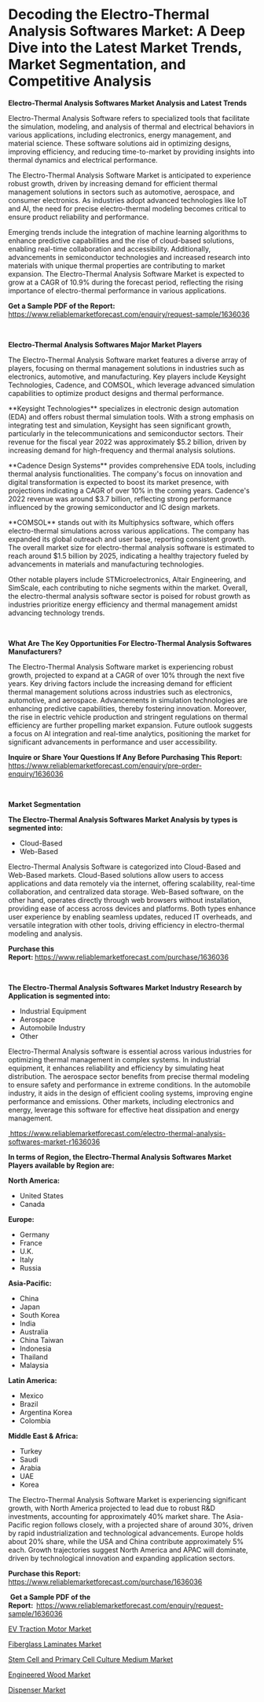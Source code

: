 <p><h1>Decoding the Electro-Thermal Analysis Softwares Market: A Deep Dive into the Latest Market Trends, Market Segmentation, and Competitive Analysis</h1></p><p><strong>Electro-Thermal Analysis Softwares Market Analysis and Latest Trends</strong></p>
<p><p>Electro-Thermal Analysis Software refers to specialized tools that facilitate the simulation, modeling, and analysis of thermal and electrical behaviors in various applications, including electronics, energy management, and material science. These software solutions aid in optimizing designs, improving efficiency, and reducing time-to-market by providing insights into thermal dynamics and electrical performance.</p><p>The Electro-Thermal Analysis Software Market is anticipated to experience robust growth, driven by increasing demand for efficient thermal management solutions in sectors such as automotive, aerospace, and consumer electronics. As industries adopt advanced technologies like IoT and AI, the need for precise electro-thermal modeling becomes critical to ensure product reliability and performance. </p><p>Emerging trends include the integration of machine learning algorithms to enhance predictive capabilities and the rise of cloud-based solutions, enabling real-time collaboration and accessibility. Additionally, advancements in semiconductor technologies and increased research into materials with unique thermal properties are contributing to market expansion. The Electro-Thermal Analysis Software Market is expected to grow at a CAGR of 10.9% during the forecast period, reflecting the rising importance of electro-thermal performance in various applications.</p></p>
<p><strong>Get a Sample PDF of the Report:&nbsp;</strong> <a href="https://www.reliablemarketforecast.com/enquiry/request-sample/1636036?utm_campaign=1169&utm_medium=2&utm_source=Github&utm_content=ia&utm_term=17112024&utm_id=electro-thermal-analysis-softwares">https://www.reliablemarketforecast.com/enquiry/request-sample/1636036</a></p>
<p>&nbsp;</p>
<p><strong>Electro-Thermal Analysis Softwares Major Market Players</strong></p>
<p><p>The Electro-Thermal Analysis Software market features a diverse array of players, focusing on thermal management solutions in industries such as electronics, automotive, and manufacturing. Key players include Keysight Technologies, Cadence, and COMSOL, which leverage advanced simulation capabilities to optimize product designs and thermal performance.</p><p>**Keysight Technologies** specializes in electronic design automation (EDA) and offers robust thermal simulation tools. With a strong emphasis on integrating test and simulation, Keysight has seen significant growth, particularly in the telecommunications and semiconductor sectors. Their revenue for the fiscal year 2022 was approximately $5.2 billion, driven by increasing demand for high-frequency and thermal analysis solutions.</p><p>**Cadence Design Systems** provides comprehensive EDA tools, including thermal analysis functionalities. The company's focus on innovation and digital transformation is expected to boost its market presence, with projections indicating a CAGR of over 10% in the coming years. Cadence's 2022 revenue was around $3.7 billion, reflecting strong performance influenced by the growing semiconductor and IC design markets.</p><p>**COMSOL** stands out with its Multiphysics software, which offers electro-thermal simulations across various applications. The company has expanded its global outreach and user base, reporting consistent growth. The overall market size for electro-thermal analysis software is estimated to reach around $1.5 billion by 2025, indicating a healthy trajectory fueled by advancements in materials and manufacturing technologies.</p><p>Other notable players include STMicroelectronics, Altair Engineering, and SimScale, each contributing to niche segments within the market. Overall, the electro-thermal analysis software sector is poised for robust growth as industries prioritize energy efficiency and thermal management amidst advancing technology trends.</p></p>
<p>&nbsp;</p>
<p><strong>What Are The Key Opportunities For Electro-Thermal Analysis Softwares Manufacturers?</strong></p>
<p><p>The Electro-Thermal Analysis Software market is experiencing robust growth, projected to expand at a CAGR of over 10% through the next five years. Key driving factors include the increasing demand for efficient thermal management solutions across industries such as electronics, automotive, and aerospace. Advancements in simulation technologies are enhancing predictive capabilities, thereby fostering innovation. Moreover, the rise in electric vehicle production and stringent regulations on thermal efficiency are further propelling market expansion. Future outlook suggests a focus on AI integration and real-time analytics, positioning the market for significant advancements in performance and user accessibility.</p></p>
<p><strong>Inquire or Share Your Questions If Any Before Purchasing This Report:</strong> <a href="https://www.reliablemarketforecast.com/enquiry/pre-order-enquiry/1636036?utm_campaign=1169&utm_medium=2&utm_source=Github&utm_content=ia&utm_term=17112024&utm_id=electro-thermal-analysis-softwares">https://www.reliablemarketforecast.com/enquiry/pre-order-enquiry/1636036</a></p>
<p>&nbsp;</p>
<p><strong>Market Segmentation</strong></p>
<p><strong>The Electro-Thermal Analysis Softwares Market Analysis by types is segmented into:</strong></p>
<p><ul><li>Cloud-Based</li><li>Web-Based</li></ul></p>
<p><p>Electro-Thermal Analysis Software is categorized into Cloud-Based and Web-Based markets. Cloud-Based solutions allow users to access applications and data remotely via the internet, offering scalability, real-time collaboration, and centralized data storage. Web-Based software, on the other hand, operates directly through web browsers without installation, providing ease of access across devices and platforms. Both types enhance user experience by enabling seamless updates, reduced IT overheads, and versatile integration with other tools, driving efficiency in electro-thermal modeling and analysis.</p></p>
<p><strong>Purchase this Report:&nbsp;</strong><a href="https://www.reliablemarketforecast.com/purchase/1636036?utm_campaign=1169&utm_medium=2&utm_source=Github&utm_content=ia&utm_term=17112024&utm_id=electro-thermal-analysis-softwares">https://www.reliablemarketforecast.com/purchase/1636036</a></p>
<p>&nbsp;</p>
<p><strong>The Electro-Thermal Analysis Softwares Market Industry Research by Application is segmented into:</strong></p>
<p><ul><li>Industrial Equipment</li><li>Aerospace</li><li>Automobile Industry</li><li>Other</li></ul></p>
<p><p>Electro-Thermal Analysis software is essential across various industries for optimizing thermal management in complex systems. In industrial equipment, it enhances reliability and efficiency by simulating heat distribution. The aerospace sector benefits from precise thermal modeling to ensure safety and performance in extreme conditions. In the automobile industry, it aids in the design of efficient cooling systems, improving engine performance and emissions. Other markets, including electronics and energy, leverage this software for effective heat dissipation and energy management.</p></p>
<p><a href="https://www.reliablemarketforecast.com/electro-thermal-analysis-softwares-market-r1636036?utm_campaign=1169&utm_medium=2&utm_source=Github&utm_content=ia&utm_term=17112024&utm_id=electro-thermal-analysis-softwares">&nbsp;https://www.reliablemarketforecast.com/electro-thermal-analysis-softwares-market-r1636036</a></p>
<p><strong>In terms of Region, the Electro-Thermal Analysis Softwares Market Players available by Region are:</strong></p>
<p>
    <p> <strong> North America: </strong>
        <ul>
            <li>United States</li>
            <li>Canada</li>
        </ul>
        </p> 
    <p> <strong> Europe: </strong>
        <ul>
            <li>Germany</li>
            <li>France</li>
            <li>U.K.</li>
            <li>Italy</li>
            <li>Russia</li>
        </ul>
        </p> 
    <p> <strong> Asia-Pacific: </strong>
        <ul>
            <li>China</li>
            <li>Japan</li>
            <li>South Korea</li>
            <li>India</li>
            <li>Australia</li>
            <li>China Taiwan</li>
            <li>Indonesia</li>
            <li>Thailand</li>
            <li>Malaysia</li>
        </ul>
        </p> 
    <p> <strong> Latin America: </strong>
        <ul>
            <li>Mexico</li>
            <li>Brazil</li>
            <li>Argentina Korea</li>
            <li>Colombia</li>
        </ul>
        </p> 
    <p> <strong> Middle East & Africa: </strong>
        <ul>
            <li>Turkey</li>
            <li>Saudi</li>
            <li>Arabia</li>
            <li>UAE</li>
            <li>Korea</li>
        </ul>
    </p>
    </p>
<p><p>The Electro-Thermal Analysis Software Market is experiencing significant growth, with North America projected to lead due to robust R&D investments, accounting for approximately 40% market share. The Asia-Pacific region follows closely, with a projected share of around 30%, driven by rapid industrialization and technological advancements. Europe holds about 20% share, while the USA and China contribute approximately 5% each. Growth trajectories suggest North America and APAC will dominate, driven by technological innovation and expanding application sectors.</p></p>
<p><strong>Purchase this Report: </strong><a href="https://www.reliablemarketforecast.com/purchase/1636036?utm_campaign=1169&utm_medium=2&utm_source=Github&utm_content=ia&utm_term=17112024&utm_id=electro-thermal-analysis-softwares">https://www.reliablemarketforecast.com/purchase/1636036</a></p>
<p>&nbsp;<strong>Get a Sample PDF of the Report:&nbsp;&nbsp;</strong><a href="https://www.reliablemarketforecast.com/enquiry/request-sample/1636036?utm_campaign=1169&utm_medium=2&utm_source=Github&utm_content=ia&utm_term=17112024&utm_id=electro-thermal-analysis-softwares">https://www.reliablemarketforecast.com/enquiry/request-sample/1636036</a></p>
<p><strong></strong></p>
<p><p><a href="https://www.linkedin.com/pulse/ev-traction-motor-value-chain-analysis-from-raw-materials-end-user-xamde?utm_campaign=1169&utm_medium=2&utm_source=Github&utm_content=ia&utm_term=17112024&utm_id=electro-thermal-analysis-softwares">EV Traction Motor Market</a></p><p><a href="https://issuu.com/reportprime-2/docs/fiberglass-laminates-market-size-20_90a83ac09cec20?utm_campaign=1169&utm_medium=2&utm_source=Github&utm_content=ia&utm_term=17112024&utm_id=electro-thermal-analysis-softwares">Fiberglass Laminates Market</a></p><p><a href="https://github.com/pizolina/Market-Research-Report-List-6/blob/main/stem-cell-and-primary-cell-culture-medium-market.md?utm_campaign=1169&utm_medium=2&utm_source=Github&utm_content=ia&utm_term=17112024&utm_id=electro-thermal-analysis-softwares">Stem Cell and Primary Cell Culture Medium Market</a></p><p><a href="https://issuu.com/reportprime-2/docs/engineered-wood-market-size-2030.pp_e581255c9377e1?utm_campaign=1169&utm_medium=2&utm_source=Github&utm_content=ia&utm_term=17112024&utm_id=electro-thermal-analysis-softwares">Engineered Wood Market</a></p><p><a href="https://www.linkedin.com/pulse/top-trends-transforming-dispenser-market-2024-2031-zakupka-9tiue?utm_campaign=1169&utm_medium=2&utm_source=Github&utm_content=ia&utm_term=17112024&utm_id=electro-thermal-analysis-softwares">Dispenser Market</a></p></p>